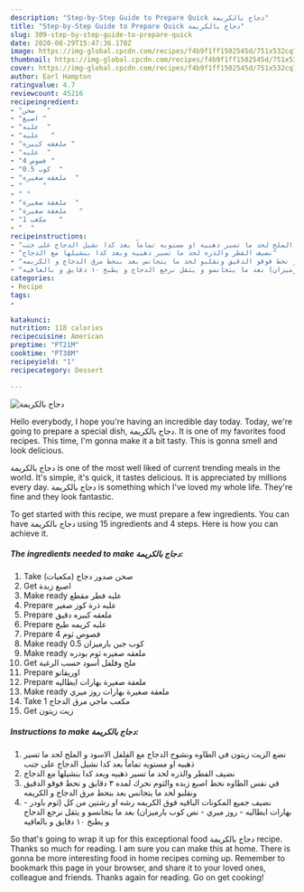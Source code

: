 ```yaml
---
description: "Step-by-Step Guide to Prepare Quick دجاج بالكريمة"
title: "Step-by-Step Guide to Prepare Quick دجاج بالكريمة"
slug: 309-step-by-step-guide-to-prepare-quick
date: 2020-08-29T15:47:36.178Z
image: https://img-global.cpcdn.com/recipes/f4b9f1ff1502545d/751x532cq70/الصورة-الرئيسية-لوصفةدجاج-بالكريمة.jpg
thumbnail: https://img-global.cpcdn.com/recipes/f4b9f1ff1502545d/751x532cq70/الصورة-الرئيسية-لوصفةدجاج-بالكريمة.jpg
cover: https://img-global.cpcdn.com/recipes/f4b9f1ff1502545d/751x532cq70/الصورة-الرئيسية-لوصفةدجاج-بالكريمة.jpg
author: Earl Hampton
ratingvalue: 4.7
reviewcount: 45216
recipeingredient:
- "صحن   "
- "اصبع "
- "علبه  "
- "علبه   "
- "ملعقه كبيره "
- "علبه  "
- "4 فصوص "
- "0.5 كوب  "
- "ملعقه صغيره  "
- "     "
- " "
- "ملعقة صغيرة  "
- "ملعقة صغيرة   "
- "1 مكعب   "
- "  "
recipeinstructions:
- "نضع الزيت زيتون في الطاوه ونشوح الدجاج مع الفلفل الاسود و الملح لحد ما تسير ذهبيه او مستويه تماماً بعد كدا نشيل الدجاج على جنب"
- "نضيف الفطر والذره لحد ما تسير ذهبيه وبعد كدا بنشيلها مع الدجاج"
- "في نفس الطاوه نحط اصبع زبده والثوم نحرك لمده ٣ دقايق و نحط فوقو الدقيق ونقلبو لحد ما يتجانس بعد بنحط مرق الدجاج و الكريمه"
- "نضيف جميع المكونات الباقيه فوق الكريمه رشه او رشتين من كل (ثوم باودر - بهارات ايطاليه - روز ميري - نص كوب بارميزان) بعد ما يتجانسو و يثقل نرجع الدجاج و يطبخ ١٠ دقايق و بالعافيه"
categories:
- Recipe
tags:
- 

katakunci:  
nutrition: 118 calories
recipecuisine: American
preptime: "PT21M"
cooktime: "PT38M"
recipeyield: "1"
recipecategory: Dessert

---
```



![دجاج بالكريمة](https://img-global.cpcdn.com/recipes/f4b9f1ff1502545d/751x532cq70/الصورة-الرئيسية-لوصفةدجاج-بالكريمة.jpg)

Hello everybody, I hope you're having an incredible day today. Today, we're going to prepare a special dish, دجاج بالكريمة. It is one of my favorites food recipes. This time, I'm gonna make it a bit tasty. This is gonna smell and look delicious.

دجاج بالكريمة is one of the most well liked of current trending meals in the world. It's simple, it's quick, it tastes delicious. It is appreciated by millions every day. دجاج بالكريمة is something which I've loved my whole life. They're fine and they look fantastic.




To get started with this recipe, we must prepare a few ingredients. You can have دجاج بالكريمة using 15 ingredients and 4 steps. Here is how you can achieve it.

<!--inarticleads1-->

##### The ingredients needed to make دجاج بالكريمة:

1. Take صحن صدور دجاج (مكعبات)
1. Get اصبع زبدة
1. Make ready علبه فطر مقطع
1. Prepare علبه ذرة كوز صغير
1. Prepare ملعقه كبيره دقيق
1. Prepare علبه كريمه طبخ
1. Prepare 4 فصوص ثوم
1. Make ready 0.5 كوب جبن بارميزان
1. Make ready ملعقه صغيره ثوم بودره
1. Get  ملح وفلفل أسود حسب الرغبة
1. Prepare  اوريقانو
1. Prepare ملعقة صغيرة بهارات ايطاليه
1. Make ready ملعقة صغيرة بهارات روز ميري
1. Take 1 مكعب ماجي مرق الدجاج
1. Get  زيت زيتون




<!--inarticleads2-->

##### Instructions to make دجاج بالكريمة:

1. نضع الزيت زيتون في الطاوه ونشوح الدجاج مع الفلفل الاسود و الملح لحد ما تسير ذهبيه او مستويه تماماً بعد كدا نشيل الدجاج على جنب
1. نضيف الفطر والذره لحد ما تسير ذهبيه وبعد كدا بنشيلها مع الدجاج
1. في نفس الطاوه نحط اصبع زبده والثوم نحرك لمده ٣ دقايق و نحط فوقو الدقيق ونقلبو لحد ما يتجانس بعد بنحط مرق الدجاج و الكريمه
1. نضيف جميع المكونات الباقيه فوق الكريمه رشه او رشتين من كل (ثوم باودر - بهارات ايطاليه - روز ميري - نص كوب بارميزان) بعد ما يتجانسو و يثقل نرجع الدجاج و يطبخ ١٠ دقايق و بالعافيه




So that's going to wrap it up for this exceptional food دجاج بالكريمة recipe. Thanks so much for reading. I am sure you can make this at home. There is gonna be more interesting food in home recipes coming up. Remember to bookmark this page in your browser, and share it to your loved ones, colleague and friends. Thanks again for reading. Go on get cooking!
